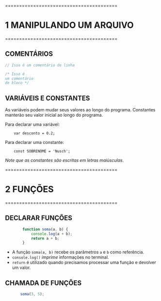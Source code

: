 ========================================
# 1 MANIPULANDO UM ARQUIVO
========================================

## COMENTÁRIOS

```js
// Isso é um comentário de linha

/* Isso é
um comentário
de bloco */
```

## VARIÁVEIS E CONSTANTES

As variáveis podem mudar seus valores ao longo do programa.
Constantes manterão seu valor inicial ao longo do programa.

Para declarar uma variável:

        var desconto = 0.2;

Para declarar uma constante:

        const SOBRENOME = 'Nusch';

*Note que as constantes são escritas em letras maiúsculas.*



========================================
# 2 FUNÇÕES
========================================

## DECLARAR FUNÇÕES

```js
        function soma(a, b) {
            console.log(a + b);
            return a + b;
        }
```

 - A função `soma(a, b)` recebe os parâmetros `a` e `b` como referência.
 - `console.log()` *imprime* informações no terminal.
 - `return` é utilizado quando precisamos processar uma função e devolver um valor.


## CHAMADA DE FUNÇÕES

 ```js
        soma(3, 5);
 ```
